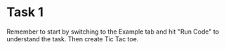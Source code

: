 # Task 1

Remember to start by switching to the Example tab and hit "Run Code" to understand the task. Then create Tic Tac toe.
